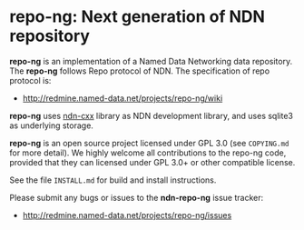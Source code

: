 repo-ng: Next generation of NDN repository
==========================================

**repo-ng** is an implementation of a Named Data Networking data repository.  The
**repo-ng** follows Repo protocol of NDN. The specification of repo protocol is:

* http://redmine.named-data.net/projects/repo-ng/wiki

**repo-ng** uses [ndn-cxx](https://github.com/named-data/ndn-cxx) library as NDN
development library, and uses sqlite3 as underlying storage.

**repo-ng** is an open source project licensed under GPL 3.0 (see `COPYING.md` for more
detail).  We highly welcome all contributions to the repo-ng code, provided that they can
licensed under GPL 3.0+ or other compatible license.

See the file `INSTALL.md` for build and install instructions.

Please submit any bugs or issues to the **ndn-repo-ng** issue tracker:

* http://redmine.named-data.net/projects/repo-ng/issues
